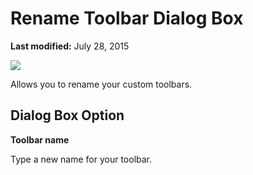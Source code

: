 
# Rename Toolbar Dialog Box

 **Last modified:** July 28, 2015


![](../images/renamtbr_ZA01201649.gif)



Allows you to rename your custom toolbars.


## Dialog Box Option

 **Toolbar name**

Type a new name for your toolbar.


